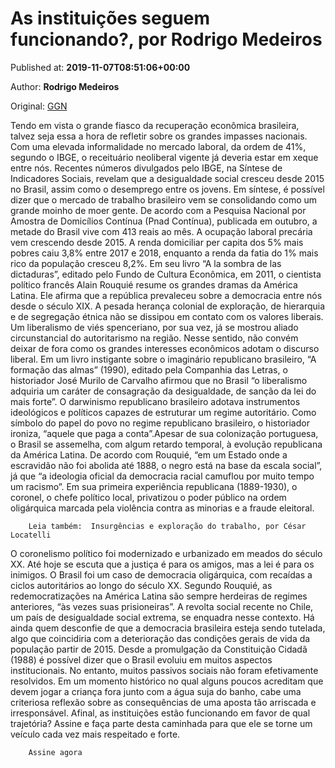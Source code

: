 
# As instituições seguem funcionando?, por Rodrigo Medeiros

Published at: **2019-11-07T08:51:06+00:00**

Author: **Rodrigo Medeiros**

Original: [GGN](https://jornalggn.com.br/artigos/as-instituicoes-seguem-funcionando/)

Tendo em vista o grande fiasco da recuperação econômica brasileira, talvez seja essa a hora de refletir sobre os grandes impasses nacionais. Com uma elevada informalidade no mercado laboral, da ordem de 41%, segundo o IBGE, o receituário neoliberal vigente já deveria estar em xeque entre nós. Recentes números divulgados pelo IBGE, na Síntese de Indicadores Sociais, revelam que a desigualdade social cresceu desde 2015 no Brasil, assim como o desemprego entre os jovens. Em síntese, é possível dizer que o mercado de trabalho brasileiro vem se consolidando como um grande moinho de moer gente.
De acordo com a Pesquisa Nacional por Amostra de Domicílios Contínua (Pnad Contínua), publicada em outubro, a metade do Brasil vive com 413 reais ao mês. A ocupação laboral precária vem crescendo desde 2015. A renda domiciliar per capita dos 5% mais pobres caiu 3,8% entre 2017 e 2018, enquanto a renda da fatia do 1% mais rico da população cresceu 8,2%.
Em seu livro “A la sombra de las dictaduras”, editado pelo Fundo de Cultura Econômica, em 2011, o cientista político francês Alain Rouquié resume os grandes dramas da América Latina. Ele afirma que a república prevaleceu sobre a democracia entre nós desde o século XIX. A pesada herança colonial de exploração, de hierarquia e de segregação étnica não se dissipou em contato com os valores liberais. Um liberalismo de viés spenceriano, por sua vez, já se mostrou aliado circunstancial do autoritarismo na região. Nesse sentido, não convém deixar de fora como os grandes interesses econômicos adotam o discurso liberal. Em um livro instigante sobre o imaginário republicano brasileiro, “A formação das almas” (1990), editado pela Companhia das Letras, o historiador José Murilo de Carvalho afirmou que no Brasil “o liberalismo adquiria um caráter de consagração da desigualdade, de sanção da lei do mais forte”. O darwinismo republicano brasileiro adotava instrumentos ideológicos e políticos capazes de estruturar um regime autoritário. Como símbolo do papel do povo no regime republicano brasileiro, o historiador ironiza, “aquele que paga a conta”.Apesar de sua colonização portuguesa, o Brasil se assemelha, com algum retardo temporal, à evolução republicana da América Latina. De acordo com Rouquié, “em um Estado onde a escravidão não foi abolida até 1888, o negro está na base da escala social”, já que “a ideologia oficial da democracia racial camuflou por muito tempo um racismo”. Em sua primeira experiência republicana (1889-1930), o coronel, o chefe político local, privatizou o poder público na ordem oligárquica marcada pela violência contra as minorias e a fraude eleitoral.

        Leia também:  Insurgências e exploração do trabalho, por César Locatelli
      
O coronelismo político foi modernizado e urbanizado em meados do século XX. Até hoje se escuta que a justiça é para os amigos, mas a lei é para os inimigos. O Brasil foi um caso de democracia oligárquica, com recaídas a ciclos autoritários ao longo do século XX. Segundo Rouquié, as redemocratizações na América Latina são sempre herdeiras de regimes anteriores, “às vezes suas prisioneiras”. A revolta social recente no Chile, um país de desigualdade social extrema, se enquadra nesse contexto. Há ainda quem desconfie de que a democracia brasileira esteja sendo tutelada, algo que coincidiria com a deterioração das condições gerais de vida da população partir de 2015.
Desde a promulgação da Constituição Cidadã (1988) é possível dizer que o Brasil evoluiu em muitos aspectos institucionais. No entanto, muitos passivos sociais não foram efetivamente resolvidos. Em um momento histórico no qual alguns poucos acreditam que devem jogar a criança fora junto com a água suja do banho, cabe uma criteriosa reflexão sobre as consequências de uma aposta tão arriscada e irresponsável. Afinal, as instituições estão funcionando em favor de qual trajetória?
Assine e faça parte desta caminhada para que ele se torne um veículo cada vez mais respeitado e forte.

        Assine agora
      
